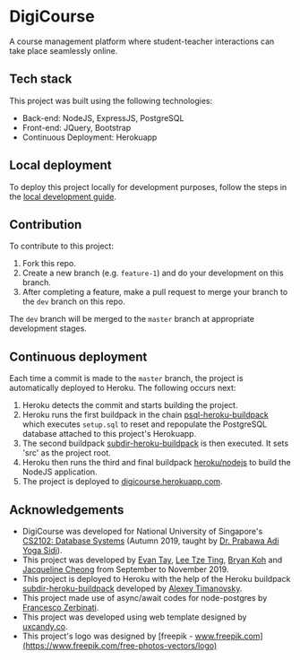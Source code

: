 # DigiCourse
A course management platform where student-teacher interactions can take place seamlessly online.

## Tech stack
This project was built using the following technologies:
- Back-end: NodeJS, ExpressJS, PostgreSQL
- Front-end: JQuery, Bootstrap
- Continuous Deployment: Herokuapp

## Local deployment
To deploy this project locally for development purposes, follow the steps in the [local development guide](DEVELOP.md).

## Contribution
To contribute to this project:

1. Fork this repo.
2. Create a new branch (e.g. `feature-1`) and do your development on this branch.
3. After completing a feature, make a pull request to merge your branch to the `dev` branch on this repo.

The `dev` branch will be merged to the `master` branch at appropriate development stages.

## Continuous deployment
Each time a commit is made to the `master` branch, the project is automatically deployed to Heroku. The following occurs next:

1. Heroku detects the commit and starts building the project.
2. Heroku runs the first buildpack in the chain [psql-heroku-buildpack](https://github.com/DigiPie/psql-heroku-buildpack) which executes `setup.sql` to reset and repopulate the PostgreSQL database attached to this project's Herokuapp.
3. The second buildpack [subdir-heroku-buildpack](https://github.com/DigiPie/subdir-heroku-buildpack) is then executed. It sets 'src' as the project root.
4. Heroku then runs the third and final buildpack [heroku/nodejs](https://github.com/heroku/heroku-buildpack-nodejs) to build the NodeJS application.
5. The project is deployed to [digicourse.herokuapp.com](https://digicourse.herokuapp.com).

## Acknowledgements
* DigiCourse was developed for National University of Singapore's [CS2102: Database Systems](https://nusmods.com/modules/CS2102/database-systems) (Autumn 2019, taught by [Dr. Prabawa Adi Yoga Sidi](https://www.comp.nus.edu.sg/cs/bio/adi-yoga/)).
* This project was developed by [Evan Tay](https://github.com/DigiPie/), [Lee Tze Ting](https://github.com/halcyoneee), [Bryan Koh](https://github.com/awarenessxz) and [Jacqueline Cheong](https://github.com/Aquarinte/) from September to November 2019.
* This project is deployed to Heroku with the help of the Heroku buildpack [subdir-heroku-buildpack](https://github.com/DigiPie/subdir-heroku-buildpack) developed by [Alexey Timanovsky](https://github.com/timanovsky).
* This project made use of async/await codes for node-postgres by [Francesco Zerbinati](https://gist.github.com/zerbfra/70b155fa00b4e0d6fd1d4e090a039ad4).
* This project was developed using web template designed by [uxcandy.co](https://www.uxcandy.co/).
* This project's logo was designed by [freepik - www.freepik.com](https://www.freepik.com/free-photos-vectors/logo)</a>